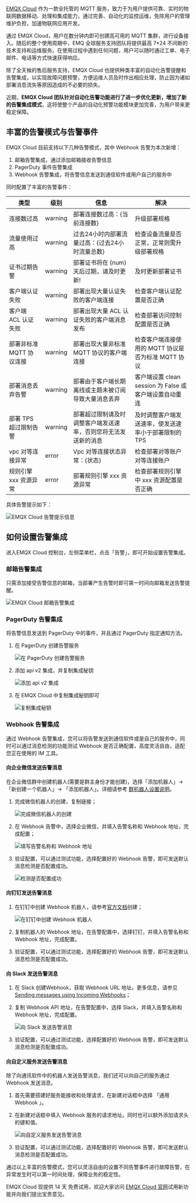 [EMQX Cloud](https://www.emqx.com/zh/cloud) 作为一款全托管的 MQTT 服务，致力于为用户提供可靠、实时的物联网数据移动、处理和集成能力，通过完善、自动化的监控运维，免除用户的管理维护负担，加速物联网应用开发。

通过 EMQX Cloud，用户在数分钟内即可创建高可用的 MQTT 集群，进行设备接入。随后的整个使用周期中，EMQ 全球服务支持团队将提供最高 7*24 不间断的技术支持和运维服务。在使用过程中遇到任何问题，用户可以随时通过工单、电子邮件、电话等方式快速获得响应。

除了全天候的售后服务支持，EMQX Cloud 也提供种类丰富的自动化告警提醒和告警集成，以实现故障问题预警，方便运维人员及时作出相应处理，防止因为诸如部署消息流失等原因造成的不必要的损失。

近期，**EMQX Cloud 团队针对自动化告警功能进行了进一步优化更新，增加了新的告警集成模式**，这将使整个产品的自动化预警功能模块更加完善，为用户带来更稳定保障。

## 丰富的告警模式与告警事件

EMQX Cloud 目前支持以下几种告警模式，其中 Webhook 告警为本次新增：

1. 邮箱告警集成，通过添加邮箱接收告警信息
2. PagerDuty 事件告警集成
3. Webhook 告警集成，将告警信息发送到通信软件或用户自己的服务中

同时配置了丰富的告警事件：

| **类型**                 | **级别** | **信息**                                                     | **解决**                                               |
| ------------------------ | -------- | ------------------------------------------------------------ | ------------------------------------------------------ |
| 连接数过高               | warning  | 部署连接数过高：{当前连接数}                                 | 升级部署规格                                           |
| 流量使用过高             | warning  | 过去24小时内部署流量过高：{过去24小时流量总数}               | 检查设备流量是否正常，正常则需升级部署规格             |
| 证书过期告警             | warning  | 部署证书将在 {num} 天后过期，请及时更新!                     | 及时更新部署证书                                       |
| 客户端认证失败           | warning  | 部署出现大量认证失败的客户端连接                             | 检查客户端认证配置是否正确                             |
| 客户端 ACL 认证失败      | warning  | 部署出现大量 ACL 认证失败的客户端消息发布                    | 检查部署访问控制配置是否正确                           |
| 部署非标准 MQTT 协议连接 | warning  | 部署出现大量非标准 MQTT 协议的客户端连接                     | 检查客户端连接使用的 MQTT 协议是否为标准 MQTT 协议     |
| 部署消息丢弃告警         | warning  | 部署由于客户端长期离线或主题未被订阅导致大量消息丢弃         | 客户端设置 clean session 为 False 或客户端设置自动重连 |
| 部署 TPS 超过限制告警    | warning  | 部署超过限制请及时调整客户端发送速率，否则您将无法发送新的消息 | 及时调整客户端发送速率，使发送速率小于部署限制的 TPS   |
| vpc 对等连接异常         | error    | Vpc 对等连接状态异常：{状态}                                 | 检查部署对等账户对等连接账户                           |
| 规则引擎 xxx 资源异常    | error    | 部署规则引擎 xxx 资源异常                                    | 检查部署规则引擎中 xxx 资源配置是否正确                |

具体告警提示如下：

![EMQX Cloud 告警提示信息](https://static.emqx.net/images/fec1d88211a87b30f49abc381105398a.png)

## 如何设置告警集成

进入EMQX Cloud 控制台，左侧菜单栏，点击「告警」，即可开始设置告警集成。

### 邮箱告警集成

只需添加接受告警信息的邮箱，当部署产生告警时即可第一时间向邮箱发送告警提醒。

![EMQX Cloud 邮箱告警集成](https://static.emqx.net/images/f97be1c58f54e17cb4519f90732a0e39.png)
 

### PagerDuty 告警集成

将告警信息发送到 PagerDuty 中的事件，并且通过 PagerDuty 指定通知方法。

1. 在 PagerDuty 创建告警服务

	![在 PagerDuty 创建告警服务](https://static.emqx.net/images/9cb64e8a45ad0b50493ddcc4d51e420d.png)

2. 添加 api v2 集成，并复制集成秘钥

	![添加 api v2 集成](https://static.emqx.net/images/351025ab452229d20292d80ca0e5ca20.png)

3. 在 EMQX Cloud 中复制集成秘钥即可

	![复制集成秘钥](https://static.emqx.net/images/75fe0a9e6bbcad76d1c35693ad9182df.png)

### Webhook 告警集成

通过 Webhook 告警集成，您可以将告警发送到通信软件或是自己的服务中，同时可以通过消息检测的功能测试 Webhook 是否正确配置，高度灵活自由，适配您正在使用的 IM 工具。

#### 向企业微信发送告警消息

在企业微信群中创建机器人(需要是群主身份才能创建)，选择「添加机器人」->「新创建一个机器人」-> 「添加机器人」。详细请参考 [群机器人设置说明](https://developer.work.weixin.qq.com/document/path/91770)。

1. 完成微信机器人的创建，复制链接； 

	![完成微信机器人的创建](https://static.emqx.net/images/5b12d44fbeff1842be16a1e28b7cd709.png)
 
2. 在 Webhook 告警中，选择企业微信，并填入告警名称和 Webhook 地址，完成配置；

	![填写告警名称和 Webhook 地址](https://static.emqx.net/images/caa149e6415000cf8e3a58dcea797c76.png)
 
3. 验证配置，可以通过测试功能，选择配置好的 Webhook 告警，即可发送默认消息检测是否配置成功。

	![检测是否配置成功](https://static.emqx.net/images/df69020156aa15d3790ef56a14f3bc31.png)


#### 向钉钉发送告警消息

1. 在钉钉中创建 Webhook 机器人，请参考[官方文档](https://open.dingtalk.com/document/robots/custom-robot-access)创建；

	![在钉钉中创建 Webhook 机器人](https://static.emqx.net/images/1b944afecf2da10831c3c854d4ae1a82.png)
 
2. 复制机器人的 Webhook 地址，在告警配置中，选择钉钉，并填入告警名称和 Webhook 地址，完成配置。

3. 验证配置，可以通过测试功能，选择配置好的 Webhook 告警，即可发送默认消息检测是否配置成功。

#### 向 Slack 发送告警消息

1. 在 Slack 创建Webhook，获取 Webhook URL 地址。更多信息，请参见 [Sending messages using Incoming Webhooks](https://api.slack.com/messaging/webhooks?spm=a2c4g.11186623.0.0.2fa63db5J0PRQp)；

2. 复制 Webhook API 地址，在告警配置中，选择 Slack，并填入告警名称和 Webhook 地址，完成配置。

   ![向 Slack 发送告警消息](https://static.emqx.net/images/aa041eb3d44ddb294e0a5bcf42e51034.png)

3. 验证配置，可以通过测试功能，选择配置好的 Webhook 告警，即可发送默认消息检测是否配置成功。

#### 向自定义服务发送告警消息

除了向通讯软件中的机器人发送告警消息，我们还可以向自己的服务通过 Webhook 发送消息。

1. 首先需要搭建好服务能接收和处理请求，在新建对话框中选择 「通用 Webhook 」。

2. 在新建对话框中填入 Webhook 服务的请求地址。同时也可以额外添加请求头的键和值。

	![向自定义服务发送告警消息](https://static.emqx.net/images/98c7be871386ae04b7ce17a65bb8f7cc.png)

3. 验证配置，可以通过测试功能，选择配置好的 Webhook 告警，即可发送默认消息检测是否配置成功。


通过以上丰富的告警模式，您可以灵活自由的设置不同告警事件进行故障告警，在异常发生时可以第一时间处理，保障业务的稳定性。

EMQX Cloud 现提供 14 天 免费试用，欢迎大家访问 [EMQX Cloud 官网](https://www.emqx.com/zh/cloud)试用新功能并向我们提出宝贵意见。

